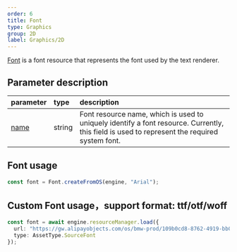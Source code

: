 ```yaml
---
order: 6
title: Font
type: Graphics
group: 2D
label: Graphics/2D
---
```


[Font](${api}core/Font) is a font resource that represents the font used by the text renderer.

## Parameter description

| parameter | type | description |
| :--- | :--- | :--- |
|[name](${api}core/Sprite#name)|string|Font resource name, which is used to uniquely identify a font resource. Currently, this field is used to represent the required system font.|

## Font usage
```typescript
const font = Font.createFromOS(engine, "Arial");
```

## Custom Font usage，support format: ttf/otf/woff
```typescript
const font = await engine.resourceManager.load({
  url: "https://gw.alipayobjects.com/os/bmw-prod/109b0cd8-8762-4919-bb0c-ed969d6144c9.ttf",
  type: AssetType.SourceFont
});
```